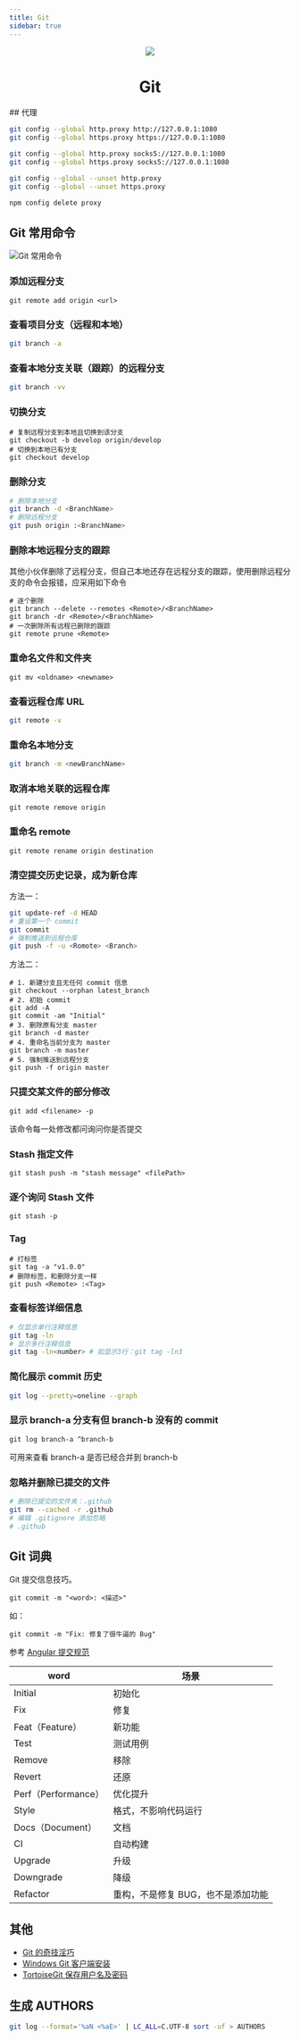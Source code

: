 ```yaml
---
title: Git
sidebar: true
---
```



<div align="center">
    <img src="./_images/git.png"><br>
    <h1>Git</h1>
</div>
## 代理

```bash
git config --global http.proxy http://127.0.0.1:1080
git config --global https.proxy https://127.0.0.1:1080

git config --global http.proxy socks5://127.0.0.1:1080
git config --global https.proxy socks5://127.0.0.1:1080

git config --global --unset http.proxy
git config --global --unset https.proxy

npm config delete proxy
```

## Git 常用命令

![Git 常用命令](./_images/git-shell.jpg)

### 添加远程分支

```shell
git remote add origin <url>
```

### 查看项目分支（远程和本地）

```bash
git branch -a
```

### 查看本地分支关联（跟踪）的远程分支

```bash
git branch -vv
```

### 切换分支

```shell
# 复制远程分支到本地且切换到该分支
git checkout -b develop origin/develop
# 切换到本地已有分支
git checkout develop
```

### 删除分支

```bash
# 删除本地分支
git branch -d <BranchName>
# 删除远程分支
git push origin :<BranchName>
```

### 删除本地远程分支的跟踪

其他小伙伴删除了远程分支，但自己本地还存在远程分支的跟踪，使用删除远程分支的命令会报错，应采用如下命令

  ```shell
# 逐个删除
git branch --delete --remotes <Remote>/<BranchName>
git branch -dr <Remote>/<BranchName>
# 一次删除所有远程已删除的跟踪
git remote prune <Remote>
  ```

### 重命名文件和文件夹

```shell
git mv <oldname> <newname>
```

### 查看远程仓库 URL

```bash
git remote -v
```

### 重命名本地分支

```bash
git branch -m <newBranchName>
```

### 取消本地关联的远程仓库

```shell
git remote remove origin
```

### 重命名 remote

   ```shell
git remote rename origin destination
   ```

### 清空提交历史记录，成为新仓库

方法一：

```bash
git update-ref -d HEAD
# 重设第一个 commit
git commit
# 强制推送到远程仓库
git push -f -u <Romote> <Branch>
```

方法二：

```shell
# 1. 新建分支且无任何 commit 信息
git checkout --orphan latest_branch
# 2. 初始 commit
git add -A
git commit -am "Initial"
# 3. 删除原有分支 master
git branch -d master
# 4. 重命名当前分支为 master
git branch -m master
# 5. 强制推送到远程分支
git push -f origin master
```

### 只提交某文件的部分修改

```shell
git add <filename> -p
```

该命令每一处修改都问询问你是否提交

### Stash 指定文件

```shell
git stash push -m "stash message" <filePath>
```

### 逐个询问 Stash 文件

```shell
git stash -p
```

### Tag

```shell
# 打标签
git tag -a "v1.0.0"
# 删除标签，和删除分支一样
git push <Remote> :<Tag>
```

### 查看标签详细信息

```bash
# 仅显示单行注释信息
git tag -ln
# 显示多行注释信息
git tag -ln<number> # 如显示3行：git tag -ln3
```

### 简化展示 commit 历史

```bash
git log --pretty=oneline --graph
```

### 显示 branch-a 分支有但 branch-b 没有的 commit

```shell
git log branch-a ^branch-b
```

可用来查看 branch-a 是否已经合并到 branch-b

### 忽略并删除已提交的文件

```bash
# 删除已提交的文件夹：.github
git rm --cached -r .github
# 编辑 .gitignore 添加忽略
# .github
```



## Git 词典

Git 提交信息技巧。

`git commit -m "<word>: <描述>"`

如：

`git commit -m "Fix: 修复了很牛逼的 Bug"`

参考 [Angular 提交规范](https://github.com/angular/angular/blob/master/CONTRIBUTING.md#commit)

| word | 场景 |
| ---- | ---- |
| Initial | 初始化 |
| Fix | 修复 |
| Feat（Feature） | 新功能 |
| Test | 测试用例 |
| Remove | 移除 |
| Revert | 还原 |
| Perf（Performance） | 优化提升 |
| Style | 格式，不影响代码运行 |
| Docs（Document） | 文档 |
| CI | 自动构建 |
| Upgrade | 升级 |
| Downgrade | 降级 |
| Refactor | 重构，不是修复 BUG，也不是添加功能 |

## 其他

- [Git 的奇技淫巧](https://github.com/521xueweihan/git-tips)
- [Windows Git 客户端安装](./Windows-Git-客户端安装.md)
- [TortoiseGit 保存用户名及密码](./TortoiseGit-保存用户名及密码.md)

## 生成 AUTHORS

```bash
git log --format='%aN <%aE>' | LC_ALL=C.UTF-8 sort -uf > AUTHORS
```
